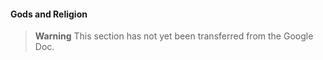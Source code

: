 #### Gods and Religion

> **Warning**
> This section has not yet been transferred from the Google Doc.

